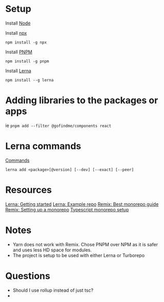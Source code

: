 # Setup

Install [Node](https://nodejs.org/en)

Install [npx](https://github.com/npm/npx#readme)

`npm install -g npx`


Install [PNPM](https://pnpm.io/installation)

`npm install -g pnpm`


Install [Lerna](https://lerna.js.org/docs/getting-started)

`npm install --g lerna`


# Adding libraries to the packages or apps

ie `pnpm add --filter @gofindme/components react`


# Lerna commands
[Commands](https://lerna.js.org/docs/api-reference/commands)

`lerna add <package>[@version] [--dev] [--exact] [--peer]`

# Resources

[Lerna: Getting started](https://lerna.js.org/docs/getting-started)
[Lerna: Example repo](https://github.com/lerna/getting-started-example/blob/main/packages/header/rollup.config.js)
[Remix: Best monorepo guide](https://blog.nrwl.io/setup-a-monorepo-with-pnpm-workspaces-and-speed-it-up-with-nx-bc5d97258a7e)
[Remix: Setting up a monorepo](https://blog.nrwl.io/setup-a-monorepo-with-pnpm-workspaces-and-speed-it-up-with-nx-bc5d97258a7e)
[Typescript monorepo setup](https://medium.com/@NiGhTTraX/how-to-set-up-a-typescript-monorepo-with-lerna-c6acda7d4559)


# Notes

- Yarn does not work with Remix. Chose PNPM over NPM as it is safer and uses less HD space for modules.
- The project is setup to be used with either Lerna or Turborepo
 
# Questions

- Should I use rollup instead of just tsc?
- 
